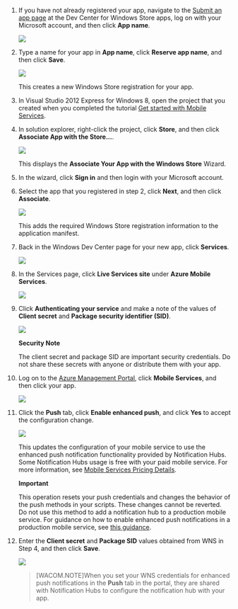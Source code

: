

1. If you have not already registered your app, navigate to the [Submit an app page] at the Dev Center for Windows Store apps, log on with your Microsoft account, and then click **App name**.

   	![](./media/mobile-services-javascript-backend-register-windows-store-app/mobile-services-submit-win8-app.png)

2. Type a name for your app in **App name**, click **Reserve app name**, and then click **Save**.

   	![](./media/mobile-services-javascript-backend-register-windows-store-app/mobile-services-win8-app-name.png)

   	This creates a new Windows Store registration for your app.

3. In Visual Studio 2012 Express for Windows 8, open the project that you created when you completed the tutorial [Get started with Mobile Services].

4. In solution explorer, right-click the project, click **Store**, and then click **Associate App with the Store...**. 

  	![](./media/mobile-services-javascript-backend-register-windows-store-app/mobile-services-store-association.png)

   	This displays the **Associate Your App with the Windows Store** Wizard.

5. In the wizard, click **Sign in** and then login with your Microsoft account.

6. Select the app that you registered in step 2, click **Next**, and then click **Associate**.

   	![](./media/mobile-services-javascript-backend-register-windows-store-app/mobile-services-select-app-name.png)

   	This adds the required Windows Store registration information to the application manifest.    

7. Back in the Windows Dev Center page for your new app, click **Services**. 

   	![](./media/mobile-services-javascript-backend-register-windows-store-app/mobile-services-win8-edit-app.png) 

8. In the Services page, click **Live Services site** under **Azure Mobile Services**.

	![](./media/mobile-services-javascript-backend-register-windows-store-app/mobile-services-win8-edit2-app.png)

9. Click **Authenticating your service** and make a note of the values of **Client secret** and **Package security identifier (SID)**. 

   	![](./media/mobile-services-javascript-backend-register-windows-store-app/mobile-services-win8-app-push-auth.png)

    <div class="dev-callout"><b>Security Note</b>
	<p>The client secret and package SID are important security credentials. Do not share these secrets with anyone or distribute them with your app.</p>
    </div> 

10. Log on to the [Azure Management Portal], click **Mobile Services**, and then click your app.

   	![](./media/mobile-services-javascript-backend-register-windows-store-app/mobile-services-selection.png)

11. Click the **Push** tab, click **Enable enhanced push**, and click **Yes** to accept the configuration change.


	![](./media/mobile-services-javascript-backend-register-windows-store-app/mobile-enable-enhanced-push.png)

	This updates the configuration of your mobile service to use the enhanced push notification functionality provided by Notification Hubs. Some Notification Hubs usage is free with your paid mobile service. For more information, see [Mobile Services Pricing Details](http://go.microsoft.com/fwlink/p/?LinkID=311786).

    <div class="dev-callout"><b>Important</b>
	<p>This operation resets your push credentials and changes the behavior of the push methods in your scripts. These changes cannot be reverted. Do not use this method to add a notification hub to a production mobile service. For guidance on how to enable enhanced push notifications in a production mobile service, see <a href="http://go.microsoft.com/fwlink/p/?LinkId=391951">this guidance</a>.</p>
    </div>

12. Enter the **Client secret** and **Package SID** values obtained from WNS in Step 4, and then click **Save**.

   	![](./media/mobile-services-javascript-backend-register-windows-store-app/mobile-push-tab.png)

	>[WACOM.NOTE]When you set your WNS credentials for enhanced push notifications in the **Push** tab in the portal, they are shared with Notification Hubs to configure the notification hub with your app.

<!-- Anchors. -->



<!-- URLs. -->
[Get started with Mobile Services]: /en-us/documentation/articles/mobile-services-windows-store-get-started/
[Submit an app page]: http://go.microsoft.com/fwlink/p/?LinkID=266582
[Azure Management Portal]: https://manage.windowsazure.cn/
